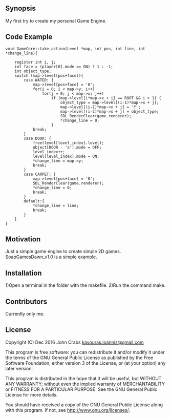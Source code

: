 ## Synopsis

My first try to create my personal Game Engine.

## Code Example

	void GameCore::take_action(Level *map, int pos, int line, int *change_line){

		register int i, j;
		int face = (player[0].mode == ON) ? 1 : -1;
		int object_type;
		switch (map->level[pos+face]){
			case WATER: {
				map->level[pos+face] = '0';
				for(i = 0; i < map->y; i++)
					for(j = 0; j < map->x; j++)
						if (map->level[i*map->x + j] == ROOT && i > 1) {
							object_type = map->level[(i-1)*map->x + j];
							map->level[(i-1)*map->x + j] = 'f';
							map->level[(i-2)*map->x + j] = object_type;
							SDL_RenderClear(game.renderer);
							*change_line = 0;
						}
				break;
			}
			case DOOR: {
				free(level[level_index].level);
				object[DOOR - 'a'].mode = OFF;
				level_index++;
				level[level_index].mode = ON;
				*change_line = map->y;
				break;
			}
			case CARPET: {
				map->level[pos+face] = '0';
				SDL_RenderClear(game.renderer);
				*change_line = 0;
				break;
			}
			default:{
				*change_line = line;
				break;
			}
		}	
	}

## Motivation

Just a simple game engine to create simple 2D games. SoapGamesDawn_v1.0 is a simple example. 

## Installation

1)Open a terminal in the folder with the makefile.
2)Run the command make.

## Contributors

Currently only me.

## License
Copyright (C) Dec 2016 John Crabs <kavouras.ioannis@gmail.com>

This program is free software: you can redistribute it and/or modify
it under the terms of the GNU General Public License as published by
the Free Software Foundation, either version 3 of the License, or
(at your option) any later version.

This program is distributed in the hope that it will be useful,
but WITHOUT ANY WARRANTY; without even the implied warranty of
MERCHANTABILITY or FITNESS FOR A PARTICULAR PURPOSE.  See the
GNU General Public License for more details.

You should have received a copy of the GNU General Public License
along with this program.  If not, see <http://www.gnu.org/licenses/>.




